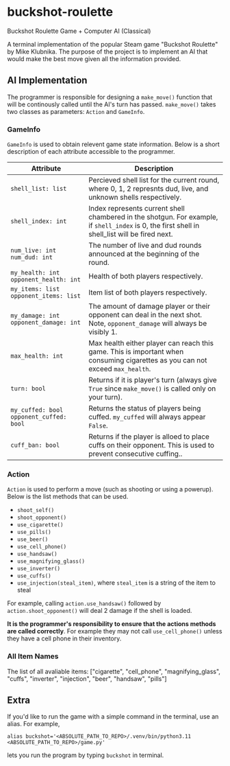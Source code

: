 # buckshot-roulette
Buckshot Roulette Game + Computer AI (Classical)

A terminal implementation of the popular Steam game "Buckshot Roulette" by Mike Klubnika. The purpose of the project is to implement an AI that would make the best move given all the information provided. 

## AI Implementation
The programmer is responsible for designing a ```make_move()``` function that will be continously called until the AI's turn has passed. ```make_move()``` takes two classes as parameters: ```Action``` and ```GameInfo```. 

### GameInfo
```GameInfo``` is used to obtain relevent game state information. Below is a short description of each attribute accessible to the programmer. 

| Attribute       | Description |
|-----------------|-----------------|
| ```shell_list: list```  | Percieved shell list for the current round, where 0, 1, 2 represnts dud, live, and unknown shells respectively.| 
| ```shell_index: int``` | Index represents current shell chambered in the shotgun. For example, if `shell_index` is 0, the first shell in shell_list will be fired next. | 
| ```num_live: int``` ```num_dud: int``` | The number of live and dud rounds announced at the beginning of the round.| 
| ```my_health: int``` ```opponent_health: int``` | Health of both players respectively.| 
| ```my_items: list``` ```opponent_items: list``` | Item list of both players respectively.| 
| ```my_damage: int``` ```opponent_damage: int``` | The amount of damage player or their opponent can deal in the next shot. Note, ```opponent_damage``` will always be visibly 1.| 
| ```max_health: int```| Max health either player can reach this game. This is important when consuming cigarettes as you can not exceed ```max_health```.| 
| ```turn: bool```|Returns if it is player's turn (always give ```True``` since ```make_move()``` is called only on your turn).| 
| ```my_cuffed: bool``` ```opponent_cuffed: bool``` | Returns the status of players being cuffed. ```my_cuffed``` will always appear ```False```.| 
| ```cuff_ban: bool```|Returns if the player is alloed to place cuffs on their opponent. This is used to prevent consecutive cuffing..| 


### Action
```Action``` is used to perform a move (such as shooting or using a powerup). Below is the list methods that can be used.
* ```shoot_self()```
* ```shoot_opponent()```
* ```use_cigarette()```
* ```use_pills()```
* ```use_beer()```
* ```use_cell_phone()```
* ```use_handsaw()```
* ```use_magnifying_glass()```
* ```use_inverter()```
* ```use_cuffs()```
* ```use_injection(steal_item)```, where ```steal_item``` is a string of the item to steal

For example, calling ```action.use_handsaw()``` followed by ```action.shoot_opponent()``` will deal 2 damage if the shell is loaded. 

**It is the programmer's responsibility to ensure that the actions methods are called correctly**. For example they may not call ```use_cell_phone()``` unless they have a cell phone in their inventory. 

### All Item Names
The list of all avaliable items: ["cigarette", "cell_phone", "magnifying_glass", "cuffs", "inverter", "injection", "beer", "handsaw", "pills"] 

## Extra
If you'd like to run the game with a simple command in the terminal, use an alias. For example,
```
alias buckshot='<ABSOLUTE_PATH_TO_REPO>/.venv/bin/python3.11 <ABSOLUTE_PATH_TO_REPO>/game.py'
```
lets you run the program by typing `buckshot` in terminal.

